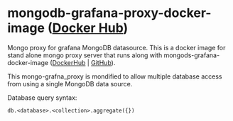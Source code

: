 # mongodb-grafana-proxy-docker-image ([Docker Hub](https://hub.docker.com/repository/docker/cnjohnniekwok/mongodb-grafana-proxy-docker-image))
Mongo proxy for grafana MongoDB datasource. This is a docker image for stand alone mongo proxy server that runs along with mongods-grafana-docker-image ([DockerHub](https://hub.docker.com/repository/docker/cnjohnniekwok/mongodb-grafana-docker-image) | [GitHub](https://github.com/cnjohnniekwok/mongodb-grafana-docker-image)).

This mongo-grafna_proxy is mondified to allow multiple database access from using a single MongoDB data source.


Database query syntax:
```
db.<database>.<collection>.aggregate({})
```
